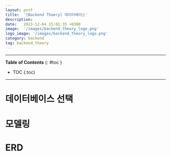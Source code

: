 ```yaml
---
layout: post
title:  '[Backend Thoery] 데이터베이스'
description: 
date:   2023-12-04 15:01:35 +0300
image:  '/images/backend_theory_logo.png'
logo_image: '/images/backend_theory_logo.png'
category: backend
tag: backend_theory
---
```


---
**Table of Contents**
{: #toc }
*  TOC
{:toc}

---

# 데이터베이스 선택

# 모델링

# ERD

